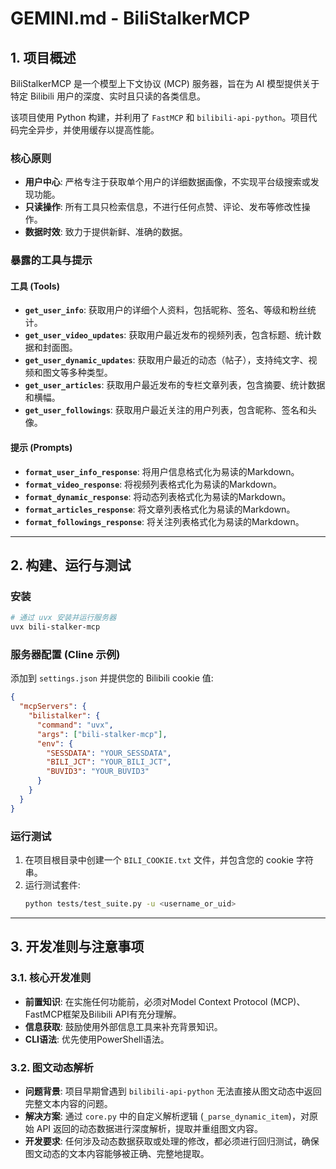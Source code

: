 # GEMINI.md - BiliStalkerMCP

## 1. 项目概述

BiliStalkerMCP 是一个模型上下文协议 (MCP) 服务器，旨在为 AI 模型提供关于特定 Bilibili 用户的深度、实时且只读的各类信息。

该项目使用 Python 构建，并利用了 `FastMCP` 和 `bilibili-api-python`。项目代码完全异步，并使用缓存以提高性能。

### 核心原则
- **用户中心**: 严格专注于获取单个用户的详细数据画像，不实现平台级搜索或发现功能。
- **只读操作**: 所有工具只检索信息，不进行任何点赞、评论、发布等修改性操作。
- **数据时效**: 致力于提供新鲜、准确的数据。

### 暴露的工具与提示

#### 工具 (Tools)
- **`get_user_info`**: 获取用户的详细个人资料，包括昵称、签名、等级和粉丝统计。
- **`get_user_video_updates`**: 获取用户最近发布的视频列表，包含标题、统计数据和封面图。
- **`get_user_dynamic_updates`**: 获取用户最近的动态（帖子），支持纯文字、视频和图文等多种类型。
- **`get_user_articles`**: 获取用户最近发布的专栏文章列表，包含摘要、统计数据和横幅。
- **`get_user_followings`**: 获取用户最近关注的用户列表，包含昵称、签名和头像。

#### 提示 (Prompts)
- **`format_user_info_response`**: 将用户信息格式化为易读的Markdown。
- **`format_video_response`**: 将视频列表格式化为易读的Markdown。
- **`format_dynamic_response`**: 将动态列表格式化为易读的Markdown。
- **`format_articles_response`**: 将文章列表格式化为易读的Markdown。
- **`format_followings_response`**: 将关注列表格式化为易读的Markdown。

---

## 2. 构建、运行与测试

### 安装
```bash
# 通过 uvx 安装并运行服务器
uvx bili-stalker-mcp
```

### 服务器配置 (Cline 示例)
添加到 `settings.json` 并提供您的 Bilibili cookie 值:
```json
{
  "mcpServers": {
    "bilistalker": {
      "command": "uvx",
      "args": ["bili-stalker-mcp"],
      "env": {
        "SESSDATA": "YOUR_SESSDATA",
        "BILI_JCT": "YOUR_BILI_JCT",
        "BUVID3": "YOUR_BUVID3"
      }
    }
  }
}
```

### 运行测试
1.  在项目根目录中创建一个 `BILI_COOKIE.txt` 文件，并包含您的 cookie 字符串。
2.  运行测试套件:
    ```bash
    python tests/test_suite.py -u <username_or_uid>
    ```

---

## 3. 开发准则与注意事项

### 3.1. 核心开发准则
- **前置知识**: 在实施任何功能前，必须对Model Context Protocol (MCP)、FastMCP框架及Bilibili API有充分理解。
- **信息获取**: 鼓励使用外部信息工具来补充背景知识。
- **CLI语法**: 优先使用PowerShell语法。

### 3.2. 图文动态解析
- **问题背景**: 项目早期曾遇到 `bilibili-api-python` 无法直接从图文动态中返回完整文本内容的问题。
- **解决方案**: 通过 `core.py` 中的自定义解析逻辑 (`_parse_dynamic_item`)，对原始 API 返回的动态数据进行深度解析，提取并重组图文内容。
- **开发要求**: 任何涉及动态数据获取或处理的修改，都必须进行回归测试，确保图文动态的文本内容能够被正确、完整地提取。